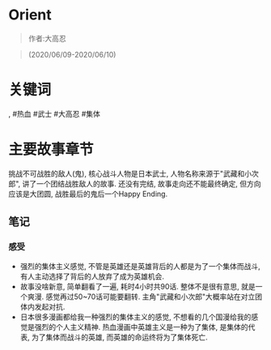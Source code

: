 # Orient

> 作者:大高忍

> (2020/06/09-2020/06/10)

# 关键词
, #热血 #武士 #大高忍 #集体

# 主要故事章节
挑战不可战胜的敌人\(鬼\), 核心战斗人物是日本武士, 人物名称来源于"武藏和小次郎", 讲了一个团结战胜敌人的故事. 还没有完结, 故事走向还不能最终确定, 但方向应该是大团圆, 战胜最后的鬼后一个Happy Ending.


## 笔记
### 感受
* 强烈的集体主义感觉, 不管是英雄还是英雄背后的人都是为了一个集体而战斗, 有人主动选择了背后的人放弃了成为英雄机会.
* 故事没啥新意, 简单翻看了一遍, 耗时4小时共90话. 整体不是很有意思, 就是一个爽漫. 感觉再过50\~70话可能要翻转. 主角"武藏和小次郎"大概率站在对立团体内发起对抗.
* 日本很多漫画都给我一种强烈的集体主义的感觉, 不想看的几个国漫给我的感觉是强烈的个人主义精神. 热血漫画中英雄主义是一种为了集体, 是集体的代表, 为了集体而战斗的英雄, 而英雄的命运终将为了集体死亡.
